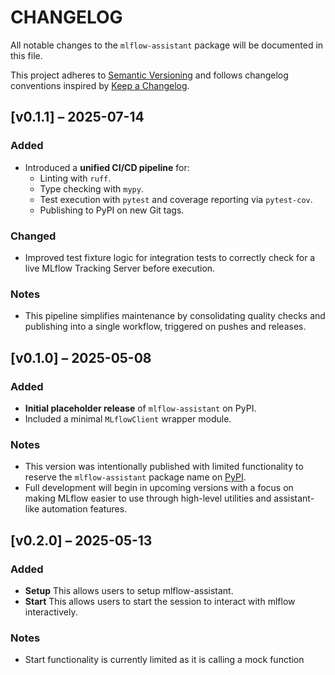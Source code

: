 # CHANGELOG

All notable changes to the `mlflow-assistant` package will be documented in this file.

This project adheres to [Semantic Versioning](https://semver.org/) and follows changelog conventions inspired by [Keep a Changelog](https://keepachangelog.com/en/1.0.0/).

## [v0.1.1] – 2025-07-14
### Added
- Introduced a **unified CI/CD pipeline** for:
  - Linting with `ruff`.
  - Type checking with `mypy`.
  - Test execution with `pytest` and coverage reporting via `pytest-cov`.
  - Publishing to PyPI on new Git tags.

### Changed
- Improved test fixture logic for integration tests to correctly check for a live MLflow Tracking Server before execution.

### Notes
- This pipeline simplifies maintenance by consolidating quality checks and publishing into a single workflow, triggered on pushes and releases.

## [v0.1.0] – 2025-05-08
### Added
- **Initial placeholder release** of `mlflow-assistant` on PyPI.
- Included a minimal `MLflowClient` wrapper module.

### Notes
- This version was intentionally published with limited functionality to reserve the `mlflow-assistant` package name on [PyPI](https://pypi.org/project/mlflow-assistant/).
- Full development will begin in upcoming versions with a focus on making MLflow easier to use through high-level utilities and assistant-like automation features.

## [v0.2.0] – 2025-05-13
### Added
- **Setup** This allows users to setup mlflow-assistant.
- **Start** This allows users to start the session to interact with mlflow interactively.

### Notes
- Start functionality is currently limited as it is calling a mock function
